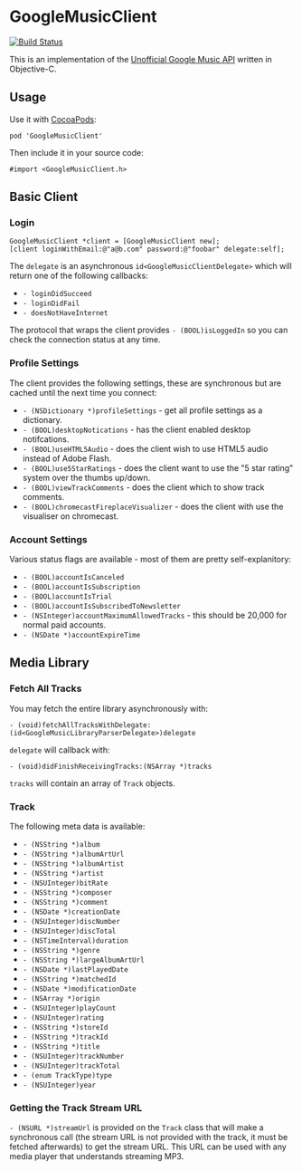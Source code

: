 GoogleMusicClient
=================

[![Build Status](https://travis-ci.org/elliotchance/GoogleMusicClient.svg?branch=master)](https://travis-ci.org/elliotchance/GoogleMusicClient)

This is an implementation of the [Unofficial Google Music API](https://github.com/simon-weber/Unofficial-Google-Music-API) written in Objective-C.

Usage
-----

Use it with [CocoaPods](http://cocoapods.org):

```
pod 'GoogleMusicClient'
```

Then include it in your source code:

```
#import <GoogleMusicClient.h>
```

Basic Client
------------

### Login

```
GoogleMusicClient *client = [GoogleMusicClient new];
[client loginWithEmail:@"a@b.com" password:@"foobar" delegate:self];
```

The `delegate` is an asynchronous `id<GoogleMusicClientDelegate>` which will return one of the following callbacks:

 * `- loginDidSucceed`
 * `- loginDidFail`
 * `- doesNotHaveInternet`

The protocol that wraps the client provides `- (BOOL)isLoggedIn` so you can check the connection status at any time.
 
### Profile Settings

The client provides the following settings, these are synchronous but are cached until the next time you connect:

 * `- (NSDictionary *)profileSettings` - get all profile settings as a dictionary.
 * `- (BOOL)desktopNotications` - has the client enabled desktop notifcations.
 * `- (BOOL)useHTML5Audio` - does the client wish to use HTML5 audio instead of Adobe Flash.
 * `- (BOOL)use5StarRatings` - does the client want to use the "5 star rating" system over the thumbs up/down.
 * `- (BOOL)viewTrackComments` - does the client which to show track comments.
 * `- (BOOL)chromecastFireplaceVisualizer` - does the client with use the visualiser on chromecast.

### Account Settings

Various status flags are available - most of them are pretty self-explanitory:

 * `- (BOOL)accountIsCanceled`
 * `- (BOOL)accountIsSubscription`
 * `- (BOOL)accountIsTrial`
 * `- (BOOL)accountIsSubscribedToNewsletter`
 * `- (NSInteger)accountMaximumAllowedTracks` - this should be 20,000 for normal paid accounts.
 * `- (NSDate *)accountExpireTime`

Media Library
-------------

### Fetch All Tracks

You may fetch the entire library asynchronously with:

`- (void)fetchAllTracksWithDelegate:(id<GoogleMusicLibraryParserDelegate>)delegate`

`delegate` will callback with:

`- (void)didFinishReceivingTracks:(NSArray *)tracks`

`tracks` will contain an array of `Track` objects.

### Track

The following meta data is available:

 * `- (NSString *)album`
 * `- (NSString *)albumArtUrl`
 * `- (NSString *)albumArtist`
 * `- (NSString *)artist`
 * `- (NSUInteger)bitRate`
 * `- (NSString *)composer`
 * `- (NSString *)comment`
 * `- (NSDate *)creationDate`
 * `- (NSUInteger)discNumber`
 * `- (NSUInteger)discTotal`
 * `- (NSTimeInterval)duration`
 * `- (NSString *)genre`
 * `- (NSString *)largeAlbumArtUrl`
 * `- (NSDate *)lastPlayedDate`
 * `- (NSString *)matchedId`
 * `- (NSDate *)modificationDate`
 * `- (NSArray *)origin`
 * `- (NSUInteger)playCount`
 * `- (NSUInteger)rating`
 * `- (NSString *)storeId`
 * `- (NSString *)trackId`
 * `- (NSString *)title`
 * `- (NSUInteger)trackNumber`
 * `- (NSUInteger)trackTotal`
 * `- (enum TrackType)type`
 * `- (NSUInteger)year`
 
### Getting the Track Stream URL

`- (NSURL *)streamUrl` is provided on the `Track` class that will make a synchronous call (the stream URL is not provided with the track, it must be fetched afterwards) to get the stream URL. This URL can be used with any media player that understands streaming MP3.